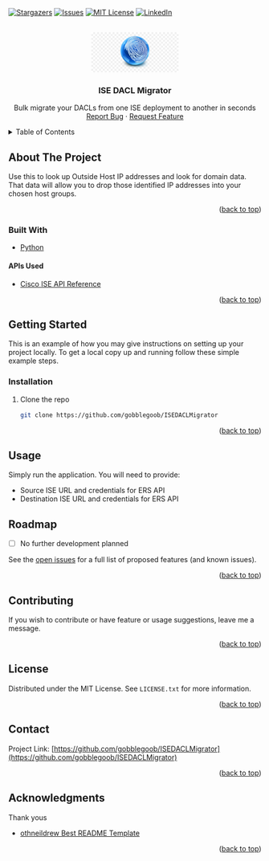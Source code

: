 <div id="top"></div>
<!--
*** Thanks for checking out the Best-README-Template. If you have a suggestion
*** that would make this better, please fork the repo and create a pull request
*** or simply open an issue with the tag "enhancement".
*** Don't forget to give the project a star!
*** Thanks again! Now go create something AMAZING! :D
-->



<!-- PROJECT SHIELDS -->
<!--
*** I'm using markdown "reference style" links for readability.
*** Reference links are enclosed in brackets [ ] instead of parentheses ( ).
*** See the bottom of this document for the declaration of the reference variables
*** for contributors-url, forks-url, etc. This is an optional, concise syntax you may use.
*** https://www.markdownguide.org/basic-syntax/#reference-style-links
-->

[![Stargazers][stars-shield]][stars-url]
[![Issues][issues-shield]][issues-url]
[![MIT License][license-shield]][license-url]
[![LinkedIn][linkedin-shield]][linkedin-url]



<!-- PROJECT LOGO -->
<br />
<div align="center">
  <a href="https://github.com/gobblegoob/ISEDACLMigrator">
    <img src="images/iselogo.png" alt="Logo" height="80">
  </a>

  <h3 align="center">ISE DACL Migrator</h3>

  <p align="center">
    Bulk migrate your DACLs from one ISE deployment to another in seconds
    <br />
    <a href="https://github.com/gobblegoob/ISEDACLMigrator/issues">Report Bug</a>
    ·
    <a href="https://github.com/gobblegoob/ISEDACLMigrator/issues">Request Feature</a>
  </p>
</div>



<!-- TABLE OF CONTENTS -->
<details>
  <summary>Table of Contents</summary>
  <ol>
    <li>
      <a href="#about-the-project">About The Project</a>
      <ul>
        <li><a href="#built-with">Built With</a></li>
      </ul>
    </li>
    <li>
      <a href="#getting-started">Getting Started</a>
      <ul>
        <li><a href="#prerequisites">Prerequisites</a></li>
        <li><a href="#installation">Installation</a></li>
      </ul>
    </li>
    <li><a href="#usage">Usage</a></li>
    <li><a href="#roadmap">Roadmap</a></li>
    <li><a href="#contributing">Contributing</a></li>
    <li><a href="#license">License</a></li>
    <li><a href="#contact">Contact</a></li>
    <li><a href="#acknowledgments">Acknowledgments</a></li>
  </ol>
</details>



<!-- ABOUT THE PROJECT -->
## About The Project

Use this to look up Outside Host IP addresses and look for domain data.  That data will allow you to drop those identified IP addresses into your chosen host groups.  


<p align="right">(<a href="#top">back to top</a>)</p>



### Built With

* [Python](https://python.org/)

#### APIs Used
* [Cisco ISE API Reference](https://developer.cisco.com/docs/identity-services-engine/3.0/#!cisco-ise-api-documentation)

<p align="right">(<a href="#top">back to top</a>)</p>



<!-- GETTING STARTED -->
## Getting Started

This is an example of how you may give instructions on setting up your project locally.
To get a local copy up and running follow these simple example steps.
<!--
### Prerequisites

This is an example of how to list things you need to use the software and how to install them.
* npm
  ```sh
  npm install npm@latest -g
  ```
-->

### Installation

1. Clone the repo
   ```sh
   git clone https://github.com/gobblegoob/ISEDACLMigrator
   ```

<p align="right">(<a href="#top">back to top</a>)</p>


<!-- USAGE EXAMPLES -->
## Usage

Simply run the application.  You will need to provide: 
 - Source ISE URL and credentials for ERS API
 - Destination ISE URL and credentials for ERS API



<!-- ROADMAP -->
## Roadmap

- [ ] No further development planned


See the [open issues](https://github.com/gobblegoob/ISEDACLMigrator/issues) for a full list of proposed features (and known issues).

<p align="right">(<a href="#top">back to top</a>)</p>



<!-- CONTRIBUTING -->
## Contributing

If you wish to contribute or have feature or usage suggestions, leave me a message.

<p align="right">(<a href="#top">back to top</a>)</p>



<!-- LICENSE -->
## License

Distributed under the MIT License. See `LICENSE.txt` for more information.

<p align="right">(<a href="#top">back to top</a>)</p>



<!-- CONTACT -->
## Contact

Project Link: [https://github.com/gobblegoob/ISEDACLMigrator](https://github.com/gobblegoob/ISEDACLMigrator)

<p align="right">(<a href="#top">back to top</a>)</p>



<!-- ACKNOWLEDGMENTS -->
## Acknowledgments


Thank yous

* [othneildrew Best README Template](https://img.shields.io/github/stars/othneildrew/)


<p align="right">(<a href="#top">back to top</a>)</p>



<!-- MARKDOWN LINKS & IMAGES -->
<!-- https://www.markdownguide.org/basic-syntax/#reference-style-links -->
[contributors-shield]: https://img.shields.io/github/contributors/othneildrew/Best-README-Template.svg?style=for-the-badge
[contributors-url]: https://github.com/gobblegoob/ISEDACLMigrator/graphs/contributors
[forks-shield]: https://img.shields.io/github/forks/othneildrew/Best-README-Template.svg?style=for-the-badge
[forks-url]: https://github.com/gobblegoob/ISEDACLMigrator/network/members
[stars-shield]: https://img.shields.io/github/stars/othneildrew/Best-README-Template.svg?style=for-the-badge
[stars-url]: https://github.com/gobblegoob/SNA-Automatron/stargazers
[issues-shield]: https://img.shields.io/github/issues/othneildrew/Best-README-Template.svg?style=for-the-badge
[issues-url]: https://github.com/gobblegoob/SNA-Automatron/issues
[license-shield]: https://img.shields.io/github/license/othneildrew/Best-README-Template.svg?style=for-the-badge
[license-url]: https://github.com/gobblegoob/SNA-Automatron/blob/main/LICENSE
[linkedin-shield]: https://img.shields.io/badge/-LinkedIn-black.svg?style=for-the-badge&logo=linkedin&colorB=555
[linkedin-url]: https://linkedin.com/in/
[product-screenshot]: images/screenshot.png